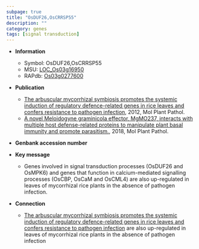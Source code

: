 ```yaml
---
subpage: true
title: "OsDUF26,OsCRRSP55"
description: ""
category: genes
tags: [signal transduction]
---
```


* **Information**  
    + Symbol: OsDUF26,OsCRRSP55  
    + MSU: [LOC_Os03g16950](http://rice.plantbiology.msu.edu/cgi-bin/ORF_infopage.cgi?orf=LOC_Os03g16950)  
    + RAPdb: [Os03g0277600](http://rapdb.dna.affrc.go.jp/viewer/gbrowse_details/irgsp1?name=Os03g0277600)  

* **Publication**  
    + [The arbuscular mycorrhizal symbiosis promotes the systemic induction of regulatory defence-related genes in rice leaves and confers resistance to pathogen infection](http://www.ncbi.nlm.nih.gov/pubmed?term=The+arbuscular+mycorrhizal+symbiosis+promotes+the+systemic+induction+of+regulatory+defence-related+genes+in+rice+leaves+and+confers+resistance+to+pathogen+infection%5BTitle%5D), 2012, Mol Plant Pathol.
    + [A novel Meloidogyne graminicola effector, MgMO237, interacts with multiple host defense-related proteins to manipulate plant basal immunity and promote parasitism.](http://www.ncbi.nlm.nih.gov/pubmed?term=A+novel+Meloidogyne+graminicola+effector,+MgMO237,+interacts+with+multiple+host+defense-related+proteins+to+manipulate+plant+basal+immunity+and+promote+parasitism.%5BTitle%5D), 2018, Mol Plant Pathol.

* **Genbank accession number**  

* **Key message**  
    + Genes involved in signal transduction processes (OsDUF26 and OsMPK6) and genes that function in calcium-mediated signalling processes (OsCBP, OsCaM and OsCML4) are also up-regulated in leaves of mycorrhizal rice plants in the absence of pathogen infection.

* **Connection**  
    + [The arbuscular mycorrhizal symbiosis promotes the systemic induction of regulatory defence-related genes in rice leaves and confers resistance to pathogen infection](OsCBP,+OsCaM+and+OsCML4) are also up-regulated in leaves of mycorrhizal rice plants in the absence of pathogen infection



